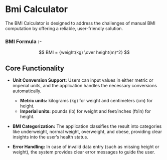 # Bmi Calculator
<p>
        The BMI Calculator is designed to address the challenges of manual BMI computation by offering a reliable, user-friendly solution.
</p>
<h3>BMI Formula :-</h3>

$$ BMI = {weight(kg) \over height(m)^2} $$
<h2>Core Functionality</h2>
        <ul>
                <li>
                        <strong>Unit Conversion Support:</strong>
                        Users can input values in either metric or imperial units, and the application handles the necessary conversions automatically.
                        <p></p>
                        <ul>
                                <li><b>Metric units:</b> kilograms (kg) for weight and centimeters (cm) for height.</li>
                                <li><b>Imperial units:</b> pounds (lb) for weight and feet/inches (ft/in) for height.</li>
                        </ul>
                </li>
                <p></p>
                <li>
                    <strong>BMI Categorization:</strong> 
                    The application classifies the result into categories like underweight, normal weight, overweight, and obese, providing clear insights into the user’s health status.
                </li>
                <p></p>
                <li>
                    <strong>Error Handling:</strong> 
                    In case of invalid data entry (such as missing height or weight), the system provides clear error messages to guide the user.
                </li>
        </ul>

